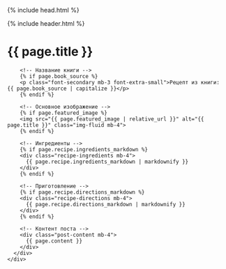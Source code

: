 <!DOCTYPE html>
<html lang="en">

{% include head.html %}

<body>
  {% include header.html %}

  <div class="container">
    <div class="row mt-5">
      <div class="col-lg-8 offset-lg-2">
        <!-- Название рецепта -->
        <h1>{{ page.title }}</h1>

        <!-- Название книги -->
        {% if page.book_source %}
        <p class="font-secondary mb-3 font-extra-small">Рецепт из книги: {{ page.book_source | capitalize }}</p>
        {% endif %}

        <!-- Основное изображение -->
        {% if page.featured_image %}
        <img src="{{ page.featured_image | relative_url }}" alt="{{ page.title }}" class="img-fluid mb-4">
        {% endif %}

        <!-- Ингредиенты -->
        {% if page.recipe.ingredients_markdown %}
        <div class="recipe-ingredients mb-4">
          {{ page.recipe.ingredients_markdown | markdownify }}
        </div>
        {% endif %}

        <!-- Приготовление -->
        {% if page.recipe.directions_markdown %}
        <div class="recipe-directions mb-4">
          {{ page.recipe.directions_markdown | markdownify }}
        </div>
        {% endif %}

        <!-- Контент поста -->
        <div class="post-content mb-4">
          {{ page.content }}
        </div>
      </div>
    </div>
  </div>

  <script src="{{ site.baseurl }}/assets/plugins/jQuery/jquery.min.js"></script>
  <script src="{{ site.baseurl }}/assets/plugins/bootstrap/bootstrap.min.js"></script>
  <script src="{{ site.baseurl }}/assets/plugins/slick/slick.min.js"></script>
  <script src="{{ site.baseurl }}/assets/plugins/imagesloaded/imagesloaded.pkgd.js"></script>
  <script src="{{ site.baseurl }}/assets/plugins/masonry/masonry.js"></script>
  <script src="{{ site.baseurl }}/assets/plugins/smooth-scroll/smooth-scroll.js"></script>
  <script src="{{ site.baseurl }}/assets/js/script.js"></script>
</body>

</html>
